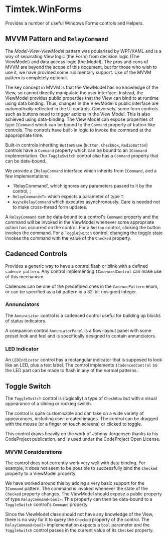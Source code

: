 # Timtek.WinForms

Provides a number of useful Windows Forms controls and Helpers.

## MVVM Pattern and `RelayCommand`

The *Model-View-ViewModel* pattern was poularised by WPF/XAML and is a way of separating View logic (the Form) from decision logic (The ViewModel) and data access logic (the Model).
The pros and cons of MVVM are beyond the scope of this document, but for those who wish to use it, we have provided some rudimentary support.
Use of the MVVM pattern is completely optional.

The key concept in MVVM is that the ViewModel has no knowledge of the View, so cannot directly manipulate the user interface.
Instead, the ViewModel provides public properties that the View can bind to at runtime using data binding.
Thus, changes in the ViewModel's public interface are _automatically_ reflected in the UI controls.
Conversely, some form controls such as buttons need to trigger actions in the View Model.
This is also achieved using data-binding.
The View Model can expose properties of type `ICommand` which can be bound to the `Command` property of button-like controls.
The controls have built-in logic to invoke the command at the apopropriate time.

Built-in controls inheriting `ButtonBase` (`Button`, `CheckBox`, `RadioButton`) controls have a `Command` property which can be bound to an `ICommand` implementation.
Our `ToggleSwitch` control also has a `Command` property that can be data-bound.

We provide a `IRelayCommand` interface which inherits from `ICommand`, and a few implementations:

- `RelayCommand', which ignores any parameters passed to it by the control, ;
- `RelayCommand<T>` which expects a parameter of type `T`.
- `AsyncRelayCommand` which executes asynchronously. Care is needed not to make cross-thread form updates.

A `RelayCommand` can be data-bound to a control's `Command` property and the command will be invoked in the ViewModel whenever some appropriate action has occurred on the control.
For a `Button` control, clicking the button invokes the command.
For a `ToggleSwitch` control, changing the toggle state invokes the command with the value of the `Checked` property.

## Cadenced Controls

Provides a generic way to have a control flash or blink with a defined `cadence pattern`. Any control implementing `ICadencedControl` can make use of this mechanism.

Cadences can be one of the predefined ones in the `CadencePattern` enum, or can be specified as a bit pattern in a 32-bit unsigned integer.

### Annunciators

The `Annunciator` control is a cadenced control useful for building up blocks of status indicators.

A companion control `AnnuniatorPanel` is a flow-layout panel with some preset look and feel and is specifically designed to contain annunciators.

### LED Indicator

An `LEDIndicator` control has a rectangular indicator that is supposed to look like an LED, plus a text label. The control implements `ICadencedControl` so the LED part can be made to flash in any of the normal patterns.

## Toggle Switch

The `ToggleSwitch` control is (logically) a type of `CheckBox` but with a visual appearance of a sliding or rocking switch.

The control is quite customisable and can take on a wide variety of appearances, including user-created images. The control can be dragged with the mouse (or a finger on touch screens) or clicked to toggle.

This control draws heavily on the work of Johnny Jorgensen thanks to his CodeProject publication, and is used under the CodeProject Open License.

### MVVM Considerations

The control does not currently work very well with data binding. For example, it does not seem to be possible to successfully bind the `Checked` property to a ViewModel property.

We have worked around this by adding a very basic support for the `ICommand` pattern.
The command is invoked whenever the state of the `Checked` property changes.
The ViewModel should expose a public property of type `RelayCommand<bool>`.
This property can then be data-bound to a `ToggleSwitch` control's `Command` property.


Since the ViewModel class should not have any knowledge of the View, there is no way for it to query the `Checked` property of the control. The `RelayCommand<bool>` implementation expects a `bool` parameter and the `ToggleSwitch` control passes in the current value of its `Checked` property.

